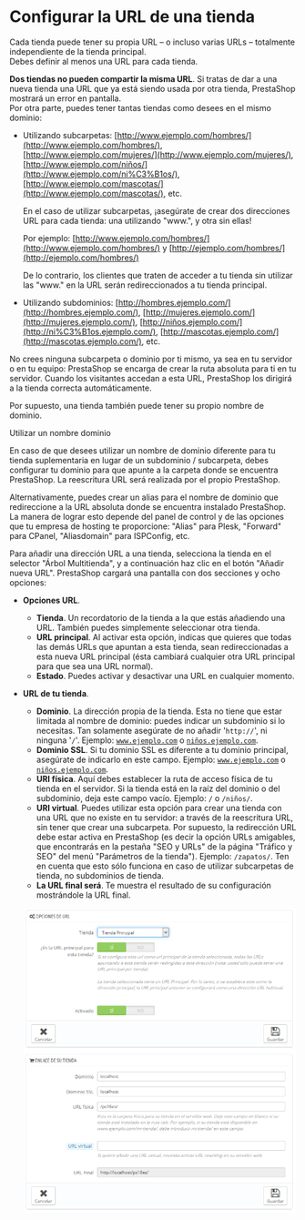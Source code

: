 # Configurar la URL de una tienda

Cada tienda puede tener su propia URL – o incluso varias URLs – totalmente independiente de la tienda principal.  
Debes definir al menos una URL para cada tienda.

**Dos tiendas no pueden compartir la misma URL**. Si tratas de dar a una nueva tienda una URL que ya está siendo usada por otra tienda, PrestaShop mostrará un error en pantalla.  
 Por otra parte, puedes tener tantas tiendas como desees en el mismo dominio:

* Utilizando subcarpetas: [http://www.ejemplo.com/hombres/](http://www.ejemplo.com/hombres/), [http://www.ejemplo.com/mujeres/](http://www.ejemplo.com/mujeres/), [http://www.ejemplo.com/niños/](http://www.ejemplo.com/ni%C3%B1os/), [http://www.ejemplo.com/mascotas/](http://www.ejemplo.com/mascotas/), etc.

  En el caso de utilizar subcarpetas, ¡asegúrate de crear dos direcciones URL para cada tienda: una utilizando "www.", y otra sin ellas!

  Por ejemplo: [http://www.ejemplo.com/hombres/](http://www.ejemplo.com/hombres/) y [http://ejemplo.com/hombres/](http://ejemplo.com/hombres/)

  De lo contrario, los clientes que traten de acceder a tu tienda sin utilizar las "www." en la URL serán redireccionados a tu tienda principal.

* Utilizando subdominios: [http://hombres.ejemplo.com/](http://hombres.ejemplo.com/), [http://mujeres.ejemplo.com/](http://mujeres.ejemplo.com/), [http://niños.ejemplo.com/](http://ni%C3%B1os.ejemplo.com/), [http://mascotas.ejemplo.com/](http://mascotas.ejemplo.com/), etc.

No crees ninguna subcarpeta o dominio por ti mismo, ya sea en tu servidor o en tu equipo: PrestaShop se encarga de crear la ruta absoluta para ti en tu servidor. Cuando los visitantes accedan a esta URL, PrestaShop los dirigirá a la tienda correcta automáticamente.

Por supuesto, una tienda también puede tener su propio nombre de dominio.

Utilizar un nombre dominio

En caso de que desees utilizar un nombre de dominio diferente para tu tienda suplementaria en lugar de un subdominio / subcarpeta, debes configurar tu dominio para que apunte a la carpeta donde se encuentra PrestaShop. La reescritura URL será realizada por el propio PrestaShop.

Alternativamente, puedes crear un alias para el nombre de dominio que redireccione a la URL absoluta donde se encuentra instalado PrestaShop. La manera de lograr esto depende del panel de control y de las opciones que tu empresa de hosting te proporcione: "Alias" para Plesk, "Forward" para CPanel, "Aliasdomain" para ISPConfig, etc.

Para añadir una dirección URL a una tienda, selecciona la tienda en el selector "Árbol Multitienda", y a continuación haz clic en el botón "Añadir nueva URL". PrestaShop cargará una pantalla con dos secciones y ocho opciones:

* **Opciones URL**.
  * **Tienda**. Un recordatorio de la tienda a la que estás añadiendo una URL. También puedes simplemente seleccionar otra tienda.
  * **URL principal**. Al activar esta opción, indicas que quieres que todas las demás URLs que apuntan a esta tienda, sean redireccionadas a esta nueva URL principal \(ésta cambiará cualquier otra URL principal para que sea una URL normal\).
  * **Estado**. Puedes activar y desactivar una URL en cualquier momento.
* **URL de tu tienda**.  


  * **Dominio**. La dirección propia de la tienda. Esta no tiene que estar limitada al nombre de dominio: puedes indicar un subdominio si lo necesitas. Tan solamente asegúrate de no añadir '`http://`', ni ninguna '`/`'. Ejemplo: [`www.ejemplo.com`](http://www.ejemplo.com) o [`niños.ejemplo.com`](http://ni%C3%B1os.ejemplo.com).
  * **Dominio SSL**. Si tu dominio SSL es diferente a tu dominio principal, asegúrate de indicarlo en este campo. Ejemplo: [`www.ejemplo.com`](http://www.ejemplo.com) o [`niños.ejemplo.com`](http://ni%C3%B1os.ejemplo.com).
  * **URI física**. Aquí debes establecer la ruta de acceso física de tu tienda en el servidor. Si la tienda está en la raíz del dominio o del subdominio, deja este campo vacío. Ejemplo: `/` o `/niños/`.
  * **URI virtual**. Puedes utilizar esta opción para crear una tienda con una URL que no existe en tu servidor: a través de la reescritura URL, sin tener que crear una subcarpeta. Por supuesto, la redirección URL debe estar activa en PrestaShop \(es decir la opción URLs amigables, que encontrarás en la pestaña "SEO y URLs" de la página "Tráfico y SEO" del menú "Parámetros de la tienda"\). Ejemplo: `/zapatos/`. Ten en cuenta que esto sólo funciona en caso de utilizar subcarpetas de tienda, no subdominios de tienda.
  * **La URL final será**. Te muestra el resultado de su configuración mostrándole la URL final.

  ![](../../.gitbook/assets/54265629.png)

